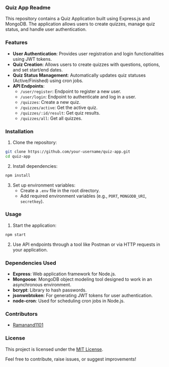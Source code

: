 ### Quiz App Readme

This repository contains a Quiz Application built using Express.js and MongoDB. The application allows users to create quizzes, manage quiz status, and handle user authentication.

### Features

- **User Authentication**: Provides user registration and login functionalities using JWT tokens.
- **Quiz Creation**: Allows users to create quizzes with questions, options, and set start/end dates.
- **Quiz Status Management**: Automatically updates quiz statuses (Active/Finished) using cron jobs.
- **API Endpoints**:
  - `/user/register`: Endpoint to register a new user.
  - `/user/login`: Endpoint to authenticate and log in a user.
  - `/quizzes`: Create a new quiz.
  - `/quizzes/active`: Get the active quiz.
  - `/quizzes/:id/result`: Get quiz results.
  - `/quizzes/all`: Get all quizzes.

### Installation

1. Clone the repository:

```bash
git clone https://github.com/your-username/quiz-app.git
cd quiz-app
```

2. Install dependencies:

```bash
npm install
```

3. Set up environment variables:
   - Create a `.env` file in the root directory.
   - Add required environment variables (e.g., `PORT`, `MONGODB_URI`, `secretkey`).

### Usage

1. Start the application:

```bash
npm start
```

2. Use API endpoints through a tool like Postman or via HTTP requests in your application.

### Dependencies Used

- **Express**: Web application framework for Node.js.
- **Mongoose**: MongoDB object modeling tool designed to work in an asynchronous environment.
- **bcrypt**: Library to hash passwords.
- **jsonwebtoken**: For generating JWT tokens for user authentication.
- **node-cron**: Used for scheduling cron jobs in Node.js.

### Contributors

- [Ramanand1101](https://github.com/Ramanand1101)

### License

This project is licensed under the [MIT License](LICENSE).

Feel free to contribute, raise issues, or suggest improvements!
